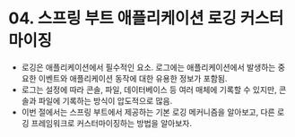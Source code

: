# 04. 스프링 부트 애플리케이션 로깅 커스터마이징
- 로깅은 애플리케이션에서 필수적인 요소. 로그에는 애플리케이션에서 발생하는 중요한 이벤트와 애플리케이션 동작에 대한 유용한 정보가 포함됨.
- 로그는 설정에 따라 콘솔, 파일, 데이터베이스 등 여러 매체에 기록할 수 있지만, 콘솔과 파일에 기록하는 방식이 압도적으로 많음.
- 이번 절에서는 스프링 부트에서 제공하는 기본 로깅 메커니즘을 알아보고, 다른 로깅 프레임워크로 커스터마이징하는 방법을 알아보자.
